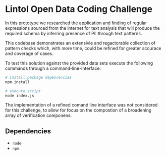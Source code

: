 # Lintol Open Data Coding Challenge

In this prototype we researched the application and finding of regular expressions sourced from the internet for text analysis that will produce the required schema by inferring presence of PII through text patterns.

This codebase demonstrates an extensivle and regactorable collection of pattern checks which, with more time, could be refined for greater accurace and coverage of cases.

To test this solution against the provided data sets execute the following commands through a command-line-interface:

```sh
# install package depencencies
npm install

# execute script
node index.js
```

The implementation of a refined comand line interface was not considered for this challenge, to allow for focus on the compostion of a broadening array of verification componens.

## Dependencies

- `node`
- `npm`
